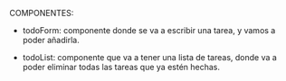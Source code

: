 COMPONENTES:

- todoForm: componente donde se va a escribir una tarea, y vamos a poder añadirla.

- todoList: componente que va a tener una lista de tareas, donde va a poder eliminar todas las tareas que ya estén hechas.
